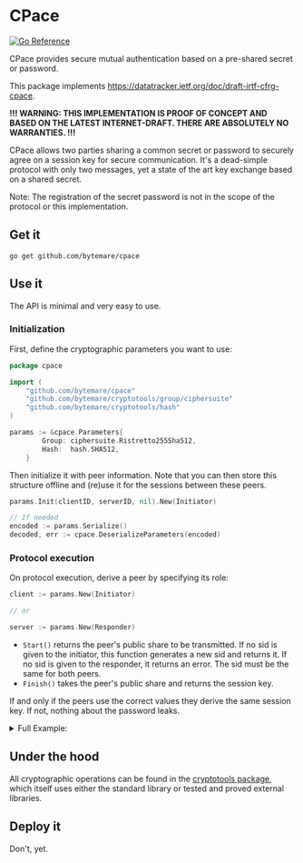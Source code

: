 # CPace
[![Go Reference](https://pkg.go.dev/badge/github.com/bytemare/cpace.svg)](https://pkg.go.dev/github.com/bytemare/cpace)

CPace provides secure mutual authentication based on a pre-shared secret or password.

This package implements https://datatracker.ietf.org/doc/draft-irtf-cfrg-cpace.

**!!! WARNING: THIS IMPLEMENTATION IS PROOF OF CONCEPT AND BASED ON THE LATEST INTERNET-DRAFT.
THERE ARE ABSOLUTELY NO WARRANTIES. !!!**

CPace allows two parties sharing a common secret or password to securely agree on a session key for secure communication.
It's a dead-simple protocol with only two messages, yet a state of the art key exchange based on a shared secret.

Note: The registration of the secret password is not in the scope of the protocol or this implementation.

## Get it

    go get github.com/bytemare/cpace

## Use it

The API is minimal and very easy to use.

### Initialization

First, define the cryptographic parameters you want to use:

```Go
package cpace

import (
    "github.com/bytemare/cpace"
    "github.com/bytemare/cryptotools/group/ciphersuite"
    "github.com/bytemare/cryptotools/hash"
)

params := &cpace.Parameters{
        Group: ciphersuite.Ristretto255Sha512,
        Hash:  hash.SHA512,
    }
```

Then initialize it with peer information. Note that you can then store this structure offline and (re)use it for the sessions between these peers.

```Go
params.Init(clientID, serverID, nil).New(Initiator)

// If needed
encoded := params.Serialize()
decoded, err := cpace.DeserializeParameters(encoded)
```

### Protocol execution

On protocol execution, derive a peer by specifying its role:

```Go
client := params.New(Initiator)

// or

server := params.New(Responder)
```

* `Start()` returns the peer's public share to be transmitted. If no sid is given to the initiator, this function generates a new sid and returns it. If no sid is given to the responder, it returns an error. The sid must be the same for both peers.
* `Finish()` takes the peer's public share and returns the session key.

If and only if the peers use the correct values they derive the same session key. If not, nothing about the password leaks.

<details>
<summary>Full Example:</summary>

```Go
package cpace

import (
    "github.com/bytemare/cpace"
    "github.com/bytemare/cryptotools/group/ciphersuite"
    "github.com/bytemare/cryptotools/hash"
)

clientID := []byte("client")
serverID := []byte("server")
password := []byte("password")
var ad []byte = nil // this can securely be nil

// Set cryptographic parameters
params := &cpace.Parameters{
   Group: ciphersuite.Ristretto255Sha512,
   Hash:  hash.SHA512,
}

// Prepare common communication info
info := params.Init(clientID, serverID, ad)

// Get a client and a server
client := info.Initiator()
server := info.Responder()

// Client starts. If no sid is given for the client, the function returns a new sid.
epku, sid, err := client.Start(password, nil)
if err != nil {
   panic(err)
}

// The server receives sends back its own epks.
// The sid should be the same as from the client, and can even be the one the client sent.
epks, _, err := server.Start(password, sid)
if err != nil {
   panic(err)
}

// The session key can already be derived by the server using the client's epku.
// If they differ, one of the peers used the wrong password.
serverSK, err := server.Finish(epku)
if err != nil {
   panic(err)
}

// The client receives the server epks, and can derive the session key.
clientSK, err := client.Finish(epks)
if err != nil {
   panic(err)
}

// The protocol is finished, and both parties now share the same secret session key
```
</details>

## Under the hood

All cryptographic operations can be found in the [cryptotools package](https://github.com/bytemare/cryptotools), which itself uses either the standard library or tested and proved external libraries.

## Deploy it

Don't, yet.
